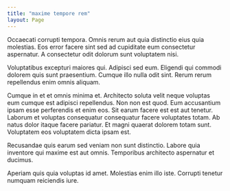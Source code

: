 ```yaml
---
title: "maxime tempore rem"
layout: Page
---
```

Occaecati corrupti tempora. Omnis rerum aut quia distinctio eius quia molestias. Eos error facere sint sed ad cupiditate eum consectetur aspernatur. A consectetur odit dolorum sunt voluptatem nisi.
 Voluptatibus excepturi maiores qui. Adipisci sed eum. Eligendi qui commodi dolorem quis sunt praesentium. Cumque illo nulla odit sint. Rerum rerum repellendus enim omnis aliquam.
 Cumque in et et omnis minima et. Architecto soluta velit neque voluptas eum cumque est adipisci repellendus. Non non est quod.
Eum accusantium ipsam esse perferendis et enim eos. Sit earum facere est est aut tenetur. Laborum et voluptas consequatur consequatur facere voluptates totam. Ab natus dolor itaque facere pariatur. Et magni quaerat dolorem totam sunt. Voluptatem eos voluptatem dicta ipsam est.
 Recusandae quis earum sed veniam non sunt distinctio. Labore quia inventore qui maxime est aut omnis. Temporibus architecto aspernatur et ducimus.
 Aperiam quis quia voluptas id amet. Molestias enim illo iste. Corrupti tenetur numquam reiciendis iure.
